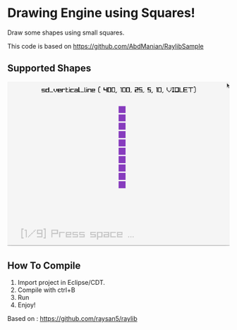 # Drawing Engine using Squares!
Draw some shapes using small squares. 

This code is based on https://github.com/AbdManian/RaylibSample

## Supported Shapes
![](shapes9.gif)

## How To Compile
1. Import project in Eclipse/CDT.
2. Compile with ctrl+B
3. Run
4. Enjoy!

Based on : https://github.com/raysan5/raylib
